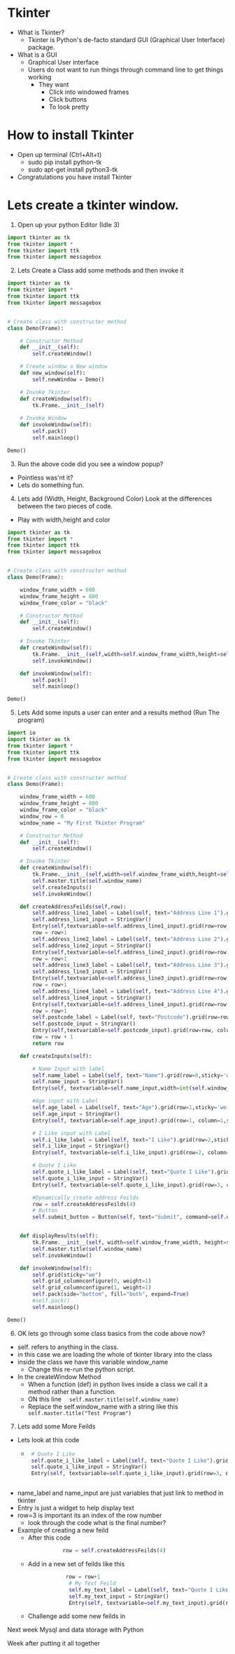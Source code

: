 # Tkinter
- What is Tkinter?
  - Tkinter is Python's de-facto standard GUI (Graphical User Interface) package.
- What is a GUI
  - Graphical User interface
  - Users do not want to run things through command line to get things working 
      - They want
         - Click into windowed frames 
         - Click buttons
         - To look pretty
  
# How to install Tkinter
- Open up terminal (Ctrl+Alt+t)
  - sudo pip install python-tk
  - sudo apt-get install python3-tk
- Congratulations you have install Tkinter

# Lets create a tkinter window.
1. Open up your python Editor (Idle 3) 
```python
import tkinter as tk
from tkinter import *
from tkinter import ttk
from tkinter import messagebox
```
2. Lets Create a Class add some methods and then invoke it
```python
import tkinter as tk
from tkinter import *
from tkinter import ttk
from tkinter import messagebox


# Create class with constructer method
class Demo(Frame):

    # Constructor Method
    def __init__(self):
        self.createWindow()

    # Create window a New window
    def new_window(self):
        self.newWindow = Demo()

    # Invoke Tkinter
    def createWindow(self):
        tk.Frame.__init__(self)
   
    # Invoke Window
    def invokeWindow(self):
        self.pack()
        self.mainloop()

Demo()
```

3. Run the above code did you see a window popup?
  - Pointless was'nt it?
  - Lets do something fun.

4. Lets add (Width, Height, Background Color) Look at the differences between the two pieces of code.
  - Play with width,height and color
```python
import tkinter as tk
from tkinter import *
from tkinter import ttk
from tkinter import messagebox


# Create class with constructer method
class Demo(Frame):

    window_frame_width = 600
    window_frame_height = 800
    window_frame_color = "black"

    # Constructor Method
    def __init__(self):
        self.createWindow()

    # Invoke Tkinter
    def createWindow(self):
        tk.Frame.__init__(self,width=self.window_frame_width,height=self.window_frame_height,background=self.window_frame_color)
        self.invokeWindow()

    def invokeWindow(self):
        self.pack()
        self.mainloop()

Demo()
```
5. Lets Add some inputs a user can enter and a results method (Run The program)
```python
import io
import tkinter as tk
from tkinter import *
from tkinter import ttk
from tkinter import messagebox


# Create class with constructer method
class Demo(Frame):

    window_frame_width = 600
    window_frame_height = 800
    window_frame_color = "black"
    window_row = 0
    window_name = "My First Tkinter Program"

    # Constructor Method
    def __init__(self):
        self.createWindow()

    # Invoke Tkinter
    def createWindow(self):
        tk.Frame.__init__(self,width=self.window_frame_width,height=self.window_frame_height,background=self.window_frame_color)
        self.master.title(self.window_name)
        self.createInputs()
        self.invokeWindow()

    def createAddressFeilds(self,row):
        self.address_line1_label = Label(self, text="Address Line 1").grid(row=row,sticky='we')
        self.address_line1_input = StringVar()
        Entry(self,textvariable=self.address_line1_input).grid(row=row, column=1,sticky='we')
        row = row+1
        self.address_line2_label = Label(self, text="Address Line 2").grid(row=row,sticky='we')
        self.address_line2_input = StringVar()
        Entry(self,textvariable=self.address_line2_input).grid(row=row, column=1,sticky='we')
        row = row+1
        self.address_line3_label = Label(self, text="Address Line 3").grid(row=row,sticky='we')
        self.address_line3_input = StringVar()
        Entry(self,textvariable=self.address_line3_input).grid(row=row, column=1,sticky='we')
        row = row+1
        self.address_line4_label = Label(self, text="Address Line 4").grid(row=row,sticky='we')
        self.address_line4_input = StringVar()
        Entry(self,textvariable=self.address_line4_input).grid(row=row, column=1,sticky='we')
        row = row+1
        self.postcode_label = Label(self, text="Postcode").grid(row=row,sticky='we')
        self.postcode_input = StringVar()
        Entry(self,textvariable=self.postcode_input).grid(row=row, column=1,sticky='we')
        row = row + 1
        return row

    def createInputs(self):

        # Name Input with label
        self.name_label = Label(self, text="Name").grid(row=0,sticky='we')
        self.name_input = StringVar()
        Entry(self, textvariable=self.name_input,width=int(self.window_frame_width*0.10)).grid(row=0, column=1,sticky='we')

        #Age input with Label
        self.age_label = Label(self, text="Age").grid(row=1,sticky='we')
        self.age_input = StringVar()
        Entry(self, textvariable=self.age_input).grid(row=1, column=1,sticky='we')

        # I Like input with Label
        self.i_like_label = Label(self, text="I Like").grid(row=2,sticky='we')
        self.i_like_input = StringVar()
        Entry(self, textvariable=self.i_like_input).grid(row=2, column=1,sticky='we')

        # Quote I Like
        self.quote_i_like_label = Label(self, text="Quote I Like").grid(row=3,sticky='we')
        self.quote_i_like_input = StringVar()
        Entry(self, textvariable=self.quote_i_like_input).grid(row=3, column=1,sticky='we')

        #Dynamically create address Feilds
        row = self.createAddressFeilds(4)
        # Button
        self.submit_button = Button(self, text="Submit", command=self.displayResults).grid(row=row,column=0,columnspan=2,sticky='we')


    def displayResults(self):
        tk.Frame.__init__(self, width=self.window_frame_width, height=self.window_frame_height,background=self.window_frame_color)
        self.master.title(self.window_name)
        self.invokeWindow()

    def invokeWindow(self):
        self.grid(sticky="we")
        self.grid_columnconfigure(0, weight=1)
        self.grid_columnconfigure(1, weight=1)
        self.pack(side="bottom", fill="both", expand=True)
        #self.pack()
        self.mainloop()

Demo()
```

6. OK lets go through some class basics from the code above now?
  - self. refers to anything in the class.
  - in this case we are loading the whole of tkinter library into the class
  - inside the class we have this variable window_name 
    - Change this re-run the python script.
  - In the createWindow Method
    - When a function (def) in python lives inside a class we call it a method rather than a function.
    - ON this line ``` 
    self.master.title(self.window_name)```
    - Replace the self.window_name with a string like this ``` 
    self.master.title("Test Program")```
    
7. Lets add some More Feilds
  - Lets look at this code
    -  ```python
        # Quote I Like
        self.quote_i_like_label = Label(self, text="Quote I Like").grid(row=3,sticky='we')
        self.quote_i_like_input = StringVar()
        Entry(self, textvariable=self.quote_i_like_input).grid(row=3, column=1,sticky='we')
    ```
   - name_label and name_input are just variables that just link to method in tkinter
   - Entry is just a widget to help display text
   - row=3 is important its an index of the row number
     - look through the code what is the final number?
   - Example of creating a new feild
     - After this code
        ```python
                   row = self.createAddressFeilds(4)
        ```
     - Add in a new set of feilds like this
       ```python
                   row = row+1
                    # My Text Feild
                    self.my_text_label = Label(self, text="Quote I Like").grid(row=row,sticky='we')
                    self.my_text_input = StringVar()
                    Entry(self, textvariable=self.my_text_input).grid(row=row, column=1,sticky='we')
        ```
     - Challenge add some new feilds in
    
Next week
Mysql and data storage with Python

Week after putting it all together

      

  

